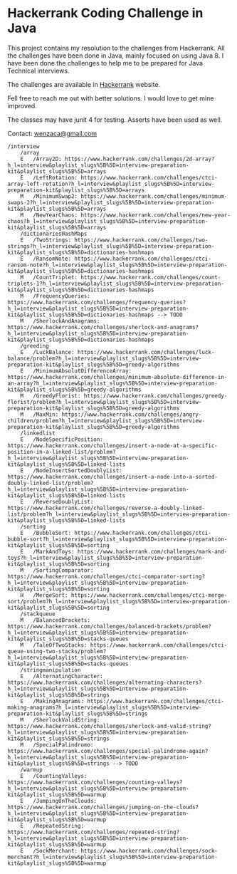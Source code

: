 # Hackerrank Coding Challenge in Java
This project contains my resolution to the challenges from Hackerrank. All the challenges have been done in Java, mainly focused on using Java 8. I have been done the challenges to help me to be prepared for Java Technical interviews.

The challenges are available in [Hackerrank](https://www.hackerrank.com/) website.

Fell free to reach me out with better solutions. I would love to get mine improved.

The classes may have junit 4 for testing. Asserts have been used as well.

Contact: wenzaca@gmail.com

    /interview
        /array
        E   /Array2D: https://www.hackerrank.com/challenges/2d-array?h_l=interview&playlist_slugs%5B%5D=interview-preparation-kit&playlist_slugs%5B%5D=arrays
        E   /LeftRotation: https://www.hackerrank.com/challenges/ctci-array-left-rotation?h_l=interview&playlist_slugs%5B%5D=interview-preparation-kit&playlist_slugs%5B%5D=arrays
        M   /MinimumSwap2: https://www.hackerrank.com/challenges/minimum-swaps-2?h_l=interview&playlist_slugs%5B%5D=interview-preparation-kit&playlist_slugs%5B%5D=arrays
        M   /NewYearChaos: https://www.hackerrank.com/challenges/new-year-chaos?h_l=interview&playlist_slugs%5B%5D=interview-preparation-kit&playlist_slugs%5B%5D=arrays
        /dictionariesHashMaps
        E   /TwoStrings: https://www.hackerrank.com/challenges/two-strings?h_l=interview&playlist_slugs%5B%5D=interview-preparation-kit&playlist_slugs%5B%5D=dictionaries-hashmaps
        E   /RansomNote: https://www.hackerrank.com/challenges/ctci-ransom-note?h_l=interview&playlist_slugs%5B%5D=interview-preparation-kit&playlist_slugs%5B%5D=dictionaries-hashmaps
        M   /CountTriplet: https://www.hackerrank.com/challenges/count-triplets-1?h_l=interview&playlist_slugs%5B%5D=interview-preparation-kit&playlist_slugs%5B%5D=dictionaries-hashmaps
        M   /FrequencyQueries: https://www.hackerrank.com/challenges/frequency-queries?h_l=interview&playlist_slugs%5B%5D=interview-preparation-kit&playlist_slugs%5B%5D=dictionaries-hashmaps --> TODO
        M   /SherlockAndAnagrams: https://www.hackerrank.com/challenges/sherlock-and-anagrams?h_l=interview&playlist_slugs%5B%5D=interview-preparation-kit&playlist_slugs%5B%5D=dictionaries-hashmaps        
        /greeding  
        E   /LuckBalance: https://www.hackerrank.com/challenges/luck-balance/problem?h_l=interview&playlist_slugs%5B%5D=interview-preparation-kit&playlist_slugs%5B%5D=greedy-algorithms
        E   /MinimumAbsolutDifferenceArray: https://www.hackerrank.com/challenges/minimum-absolute-difference-in-an-array?h_l=interview&playlist_slugs%5B%5D=interview-preparation-kit&playlist_slugs%5B%5D=greedy-algorithms
        M   /GreedyFlorist: https://www.hackerrank.com/challenges/greedy-florist/problem?h_l=interview&playlist_slugs%5B%5D=interview-preparation-kit&playlist_slugs%5B%5D=greedy-algorithms
        M   /MaxMin: https://www.hackerrank.com/challenges/angry-children/problem?h_l=interview&playlist_slugs%5B%5D=interview-preparation-kit&playlist_slugs%5B%5D=greedy-algorithms
        /linkedlist
        E   /NodeSpecificPosition: https://www.hackerrank.com/challenges/insert-a-node-at-a-specific-position-in-a-linked-list/problem?h_l=interview&playlist_slugs%5B%5D=interview-preparation-kit&playlist_slugs%5B%5D=linked-lists
        E   /NodeInsertSortedDoublyList: https://www.hackerrank.com/challenges/insert-a-node-into-a-sorted-doubly-linked-list/problem?h_l=interview&playlist_slugs%5B%5D=interview-preparation-kit&playlist_slugs%5B%5D=linked-lists
        E   /ReverseDoublyList: https://www.hackerrank.com/challenges/reverse-a-doubly-linked-list/problem?h_l=interview&playlist_slugs%5B%5D=interview-preparation-kit&playlist_slugs%5B%5D=linked-lists
        /sorting
        E   /BubbleSort: https://www.hackerrank.com/challenges/ctci-bubble-sort?h_l=interview&playlist_slugs%5B%5D=interview-preparation-kit&playlist_slugs%5B%5D=sorting
        E   /MarkAndToys: https://www.hackerrank.com/challenges/mark-and-toys?h_l=interview&playlist_slugs%5B%5D=interview-preparation-kit&playlist_slugs%5B%5D=sorting
        M   /SortingComparator: https://www.hackerrank.com/challenges/ctci-comparator-sorting?h_l=interview&playlist_slugs%5B%5D=interview-preparation-kit&playlist_slugs%5B%5D=sorting
        H   /MergeSort: https://www.hackerrank.com/challenges/ctci-merge-sort/problem?h_l=interview&playlist_slugs%5B%5D=interview-preparation-kit&playlist_slugs%5B%5D=sorting
        /stackqueue
        M   /BalancedBrackets: https://www.hackerrank.com/challenges/balanced-brackets/problem?h_l=interview&playlist_slugs%5B%5D=interview-preparation-kit&playlist_slugs%5B%5D=stacks-queues
        M   /TaleOfTwoStacks: https://www.hackerrank.com/challenges/ctci-queue-using-two-stacks/problem?h_l=interview&playlist_slugs%5B%5D=interview-preparation-kit&playlist_slugs%5B%5D=stacks-queues
        /stringmanipulation
        E   /AlternatingCharacter: https://www.hackerrank.com/challenges/alternating-characters?h_l=interview&playlist_slugs%5B%5D=interview-preparation-kit&playlist_slugs%5B%5D=strings
        E   /MakingAnagrams: https://www.hackerrank.com/challenges/ctci-making-anagrams?h_l=interview&playlist_slugs%5B%5D=interview-preparation-kit&playlist_slugs%5B%5D=strings
        M   /SherlockValidString: https://www.hackerrank.com/challenges/sherlock-and-valid-string?h_l=interview&playlist_slugs%5B%5D=interview-preparation-kit&playlist_slugs%5B%5D=strings
        M   /SpecialPalindromo: https://www.hackerrank.com/challenges/special-palindrome-again?h_l=interview&playlist_slugs%5B%5D=interview-preparation-kit&playlist_slugs%5B%5D=strings --> TODO
        /warmup
        E   /CountingValleys: https://www.hackerrank.com/challenges/counting-valleys?h_l=interview&playlist_slugs%5B%5D=interview-preparation-kit&playlist_slugs%5B%5D=warmup
        E   /JumpingOnTheClouds: https://www.hackerrank.com/challenges/jumping-on-the-clouds?h_l=interview&playlist_slugs%5B%5D=interview-preparation-kit&playlist_slugs%5B%5D=warmup
        E   /RepeatedString: https://www.hackerrank.com/challenges/repeated-string?h_l=interview&playlist_slugs%5B%5D=interview-preparation-kit&playlist_slugs%5B%5D=warmup
        E   /SockMerchant: https://www.hackerrank.com/challenges/sock-merchant?h_l=interview&playlist_slugs%5B%5D=interview-preparation-kit&playlist_slugs%5B%5D=warmup
